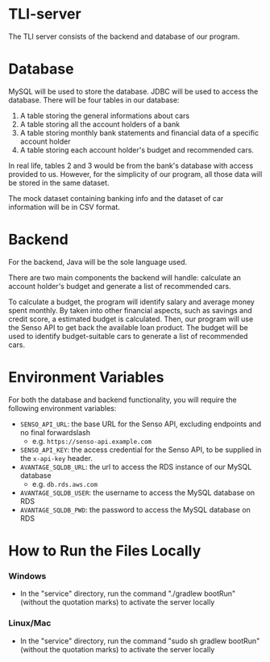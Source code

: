 # TLI-server

The TLI server consists of the backend and database of our program. 

# Database
MySQL will be used to store the database. JDBC will be used to access the database. There will be four tables in our database:
1. A table storing the general informations about cars
2. A table storing all the account holders of a bank
3. A table storing monthly bank statements and financial data of a specific account holder
4. A table storing each account holder's budget and recommended cars. 

In real life, tables 2 and 3 would be from the bank's database with access provided to us. However, for the simplicity of our program, all those data will be stored in the same dataset. 

The mock dataset containing banking info and the dataset of car information will be in CSV format. 

# Backend

For the backend, Java will be the sole language used. 

There are two main components the backend will handle: calculate an account holder's budget and generate a list of recommended cars. 

To calculate a budget, the program will identify salary and average money spent monthly. By taken into other financial aspects, such as savings and credit score, a estimated budget is calculated. Then, our program will use the Senso API to get back the available loan product. The budget will be used to identify budget-suitable cars to generate a list of recommended cars. 

# Environment Variables

For both the database and backend functionality, you will require the following environment variables:

* `SENSO_API_URL`: the base URL for the Senso API, excluding endpoints and no final forwardslash
  * e.g. `https://senso-api.example.com`
* `SENSO_API_KEY`: the access credential for the Senso API, to be supplied in the
`x-api-key` header.
* `AVANTAGE_SQLDB_URL`: the url to access the RDS instance of our MySQL database
  * e.g. `db.rds.aws.com`
* `AVANTAGE_SQLDB_USER`: the username to access the MySQL database on RDS
* `AVANTAGE_SQLDB_PWD`: the password to access the MySQL database on RDS

# How to Run the Files Locally

### Windows
- In the "service" directory, run the command "./gradlew bootRun" (without the quotation marks) to activate the server locally

### Linux/Mac
- In the "service" directory, run the command "sudo sh gradlew bootRun" (without the quotation marks) to activate the server locally
